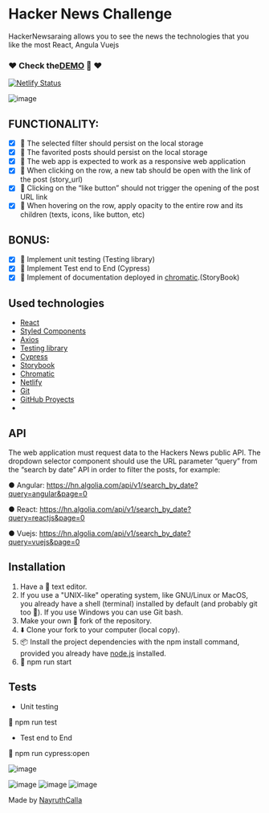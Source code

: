 # Hacker News Challenge
HackerNewsaraing allows you to see the news the technologies that you like the most React, Angula Vuejs

### ❤️ Check the[DEMO](https://hackernewsreing.netlify.app/) 👀 ❤️
[![Netlify Status](https://api.netlify.com/api/v1/badges/a488b7a6-1924-4f52-8aa0-25d614d67d4b/deploy-status)](https://app.netlify.com/sites/hackernewsreing/deploys)


![image](https://user-images.githubusercontent.com/47750079/158606941-8b691c20-a870-496f-9672-25813967456d.png)

## FUNCTIONALITY:

- [x] 💚 The selected filter should persist on the local storage
- [x] 💚 The favorited posts should persist on the local storage
- [x] 💚 The web app is expected to work as a responsive web application
- [x] 💚 When clicking on the row, a new tab should be open with the link of the post
(story_url)
- [x] 💚 Clicking on the “like button” should not trigger the opening of the post URL link
- [x] 💚 When hovering on the row, apply opacity to the entire row and its children (texts,
icons, like button, etc)

## BONUS:

- [x] 💚 Implement unit testing (Testing library)
- [x] 💚 Implement Test end to End (Cypress)
- [x] 💚 Implement of documentation deployed in [chromatic](https://6231d5ec6ce797003aa83f37-asupknmflg.chromatic.com/?path=/story/layout-newscard--basic).(StoryBook)

## Used technologies

 * [React](https://es.reactjs.org/)
 * [Styled Components](https://styled-components.com/)
 * [Axios](https://axios-http.com/)
 * [Testing library](https://testing-library.com/)
 * [Cypress](https://www.cypress.io/)
 * [Storybook](https://storybook.js.org/)
 * [Chromatic](https://www.chromatic.com/)
 * [Netlify](https://www.netlify.com/)
 * [Git](https://git-scm.com/)
 * [GitHub Proyects](https://github.com/nayruthCalla/reing-chanllege/projects/1)
 * 

 ## API
The web application must request data to the Hackers News public API. The dropdown
selector component should use the URL parameter “query” from the “search by date”
API in order to filter the posts, for example:

● Angular: https://hn.algolia.com/api/v1/search_by_date?query=angular&page=0

● React: https://hn.algolia.com/api/v1/search_by_date?query=reactjs&page=0

● Vuejs: https://hn.algolia.com/api/v1/search_by_date?query=vuejs&page=0


##  Installation
1) Have a 📝 text editor.
2) If you use a "UNIX-like" operating system, like GNU/Linux or MacOS, you already have a shell (terminal) installed by default (and probably git too 🐧). If you use Windows you can use Git bash.
3) Make your own 🍴 fork of the repository.
4) ⬇️ Clone your fork to your computer (local copy).
5) 📦 Install the project dependencies with the npm install command, provided you already have [node.js](https://nodejs.org/en/) installed.
6) 🚀 npm run start

##  Tests

* Unit testing

🚀 npm run test

* Test end to End 

🚀 npm run cypress:open

![image](https://user-images.githubusercontent.com/47750079/158615849-adf44f19-953e-4723-b7b6-6de8118aacbb.png)


![image](https://user-images.githubusercontent.com/47750079/147318587-87660328-2dce-4ead-bd9f-972151e450b0.png)
![image](https://user-images.githubusercontent.com/47750079/147844782-d7738ed2-08c3-495c-bfdf-fee72404e208.png)
![image](https://user-images.githubusercontent.com/47750079/158611362-601b7135-8a6d-4920-ac39-1cd03b135b8b.png)

Made by [NayruthCalla](https://iamp.netlify.app/ia/nayruthCalla)
